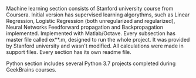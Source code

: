 Machine learning section consists of Stanford university course from Coursera. Initial version has supervised learning algorythms, such as Linear Regression, Logistic Regression (both unregularized and regularized), Neural Networks Feedforward propagation and Backpropagation  implemented. Implemented with Matlab/Octave.
Every subsection has master file called ex**.m, designed to run the whole project. It was provided by Stanford university and wasn't modified. All calculations were made in support files. Every section has its own readme file.

Python section includes several Python 3.7 projects completed during GeekBrains courses.
